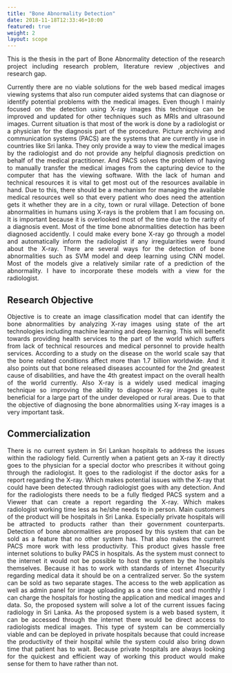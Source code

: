 ```yaml
---
title: "Bone Abnormality Detection"
date: 2018-11-18T12:33:46+10:00
featured: true
weight: 2
layout: scope
---
```


<p style='text-align: justify;'>
This is the thesis in the part of Bone Abnormality detection of the research project including research problem, literature review ,objectives and research gap.
</p>

<p style='text-align: justify;'>
Currently there are no viable solutions for the web based medical images viewing systems that also run computer aided systems that can diagnose or identify potential problems with the medical images. Even though I mainly focused on the detection using X-ray images this technique can be improved and updated for other techniques such as MRIs and ultrasound images. Current situation is that most of the work is done by a radiologist or a physician for the diagnosis part of the procedure. Picture archiving and communication systems (PACS) are the systems that are currently in use in countries like Sri lanka. They only provide a way to view the medical images by the radiologist  and do not provide any helpful diagnosis prediction on behalf of the medical practitioner. And PACS solves the problem of having to manually transfer the medical images from the capturing device to the computer that has the viewing software. With the lack of human and technical resources it is vital to get most out of the resources available in hand. Due to this, there should be a mechanism for managing the available medical resources well so that every patient who does need the attention gets it whether they are in a city, town or rural village. 
Detection of bone abnormalities in humans using X-rays is the problem that I am focusing on. It is important because it is overlooked most of the time due to the rarity of a diagnosis event. Most of the time bone abnormalities detection has been diagnosed accidently. I could make every bone X-ray go through a model and automatically inform the radiologist if any irregularities were found about the X-ray. There are several ways for the detection of bone abnormalities such as SVM model and deep learning using CNN model. Most of the models give a relatively similar rate of a prediction of the abnormality. I have to incorporate these models with a view for the radiologist.
</p>

## Research Objective

<p style='text-align: justify;'>
Objective is to create an image classification model that can identify the bone abnormalities by analyzing X-ray images using state of the art technologies including machine learning and deep learning. This will benefit towards providing health services to the part of the world which suffers from lack of technical resources and medical personnel to provide health services. According to a study on the disease on the world scale say that the bone related conditions affect more than 1.7 billion worldwide. And it also points out that bone released diseases accounted for the 2nd greatest cause of disabilities, and have the 4th greatest impact on the overall health of the world currently. Also X-ray is a widely used medical imaging technique so improving the ability to diagnose X-ray images is quite beneficial for a large part of the under developed or rural areas. Due to that the objective of diagnosing the bone abnormalities using X-ray images is a very important task. 
</p>

## Commercialization

<p style='text-align: justify;'>
There is no current system in Sri Lankan hospitals to address the issues within
the radiology field. Currently when a patient gets an X-ray it directly goes to the
physician for a special doctor who prescribes it without going through the radiologist.
It goes to the radiologist if the doctor asks for a report regarding the X-ray. Which
makes potential issues with the X-ray that could have been detected through
radiologist goes with any detection. And for the radiologists there needs to be a fully
fledged PACS system and a Viewer that can create a report regarding the X-ray.
Which makes radiologist working time less as he/she needs to in person.
Main customers of the product will be hospitals in Sri Lanka. Especially
private hospitals will be attracted to products rather than their government
counterparts. Detection of bone abnormalities are proposed by this system that can be
sold as a feature that no other system has. That also makes the current PACS more
work with less productivity. This product gives hassle free internet solutions to bulky
PACS in hospitals.
As the system must connect to the internet it would not be possible to host the
system by the hospitals themselves. Because it has to work with standards of internet
41security regarding medical data it should be on a centralized server. So the system
can be sold as two separate stages. The access to the web application as well as
admin panel for image uploading as a one time cost and monthly I can charge the
hospitals for hosting the application and medical images and data.
So, the proposed system will solve a lot of the current issues facing radiology
in Sri Lanka. As the proposed system is a web based system, it can be accessed
through the internet there would be direct access to radiologists medical images. This
type of system can be commercially viable and can be deployed in private hospitals
because that could increase the productivity of their hospital while the system could
also bring down time that patient has to wait. Because private hospitals are always
looking for the quickest and efficient way of working this product would make sense
for them to have rather than not.
</p>
 